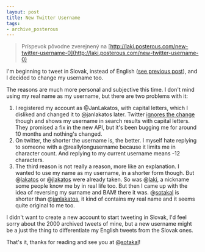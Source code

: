```yaml
---
layout: post
title: New Twitter Username
tags:
- archive_posterous
---
```

> Príspevok pôvodne zverejnený na [http://laki.posterous.com/new-twitter-username-0](http://laki.posterous.com/new-twitter-username-0)

I'm beginning to tweet in Slovak, instead of English ([see previous post](http://laki.posterous.com/new-twitter-language)), and I decided to change my username too.

The reasons are much more personal and subjective this time. I don't mind using my real name as my username, but there are two problems with it:

1. I registered my account as @JanLakatos, with capital letters, which I disliked and changed it to @janlakatos later. Twitter [ignores the change](https://twitter.com/#search?q=janlakatos) though and shows my username in search results with capital letters. They promised a fix in the new API, but it's been bugging me for around 10 months and nothing's changed.
2. On twitter, the shorter the username is, the better. I myself hate replying to someone with a @reallylongusername because it limits me in character count. And replying to my current username means -12 characters.
3. The third reason is not really a reason, more like an explanation. I wanted to use my name as my username, in a shorter form though. But @[lakatos](https://twitter.com/lakatos) or @[jlakatos](https://twitter.com/jlakatos) were already taken. So was @[laki](https://twitter.com/laki), a nickname some people know me by in real life too. But then I came up with the idea of reversing my surname and BAM! there it was. @[sotakal](https://twitter.com/sotakal) is shorter than @[janlakatos](https://twitter.com/janlakatos), it kind of contains my real name and it seems quite original to me too.

I didn't want to create a new account to start tweeting in Slovak, I'd feel sorry about the 2000 archived tweets of mine, but a new username might be a just the thing to differentiate my English tweets from the Slovak ones.

That's it, thanks for reading and see you at @[sotakal](https://twitter.com/sotakal)!
